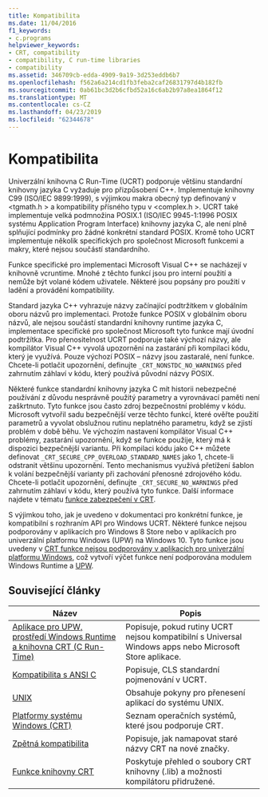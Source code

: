 ```yaml
---
title: Kompatibilita
ms.date: 11/04/2016
f1_keywords:
- c.programs
helpviewer_keywords:
- CRT, compatibility
- compatibility, C run-time libraries
- compatibility
ms.assetid: 346709cb-edda-4909-9a19-3d253eddb6b7
ms.openlocfilehash: f562a6a214cd1fb3feba2caf26831797d4b182fb
ms.sourcegitcommit: 0ab61bc3d2b6cfbd52a16c6ab2b97a8ea1864f12
ms.translationtype: MT
ms.contentlocale: cs-CZ
ms.lasthandoff: 04/23/2019
ms.locfileid: "62344678"
---
```

# <a name="compatibility"></a>Kompatibilita

Univerzální knihovna C Run-Time (UCRT) podporuje většinu standardní knihovny jazyka C vyžaduje pro přizpůsobení C++. Implementuje knihovny C99 (ISO/IEC 9899:1999), s výjimkou makra obecný typ definovaný v \<tgmath.h > a kompatibility přísného typu v \<complex.h >. UCRT také implementuje velká podmnožina POSIX.1 (ISO/IEC 9945-1:1996 POSIX systému Application Program Interface) knihovny jazyka C, ale není plně splňující podmínky pro žádné konkrétní standard POSIX.  Kromě toho UCRT implementuje několik specifických pro společnost Microsoft funkcemi a makry, které nejsou součástí standardního.

Funkce specifické pro implementaci Microsoft Visual C++ se nacházejí v knihovně vcruntime.  Mnohé z těchto funkcí jsou pro interní použití a nemůže být volané kódem uživatele. Některé jsou popsány pro použití v ladění a provádění kompatibility.

Standard jazyka C++ vyhrazuje názvy začínající podtržítkem v globálním oboru názvů pro implementaci. Protože funkce POSIX v globálním oboru názvů, ale nejsou součástí standardní knihovny runtime jazyka C, implementace specifické pro společnost Microsoft tyto funkce mají úvodní podtržítka. Pro přenositelnost UCRT podporuje také výchozí názvy, ale kompilátor Visual C++ vyvolá upozornění na zastarání při kompilaci kódu, který je využívá. Pouze výchozí POSIX – názvy jsou zastaralé, není funkce. Chcete-li potlačit upozornění, definujte `_CRT_NONSTDC_NO_WARNINGS` před zahrnutím záhlaví v kódu, který používá původní názvy POSIX.

Některé funkce standardní knihovny jazyka C mít historii nebezpečné používání z důvodu nesprávně použitý parametry a vyrovnávací paměti není zaškrtnuto. Tyto funkce jsou často zdroj bezpečnostní problémy v kódu. Microsoft vytvořil sadu bezpečnější verze těchto funkcí, které ověřte použití parametrů a vyvolat obslužnou rutinu neplatného parametru, když se zjistí problém v době běhu.  Ve výchozím nastavení kompilátor Visual C++ problémy, zastarání upozornění, když se funkce použije, který má k dispozici bezpečnější variantu. Při kompilaci kódu jako C++ můžete definovat `_CRT_SECURE_CPP_OVERLOAD_STANDARD_NAMES` jako 1, chcete-li odstranit většinu upozornění. Tento mechanismus využívá přetížení šablon k volání bezpečnější varianty při zachování přenosné zdrojového kódu. Chcete-li potlačit upozornění, definujte `_CRT_SECURE_NO_WARNINGS` před zahrnutím záhlaví v kódu, který používá tyto funkce. Další informace najdete v tématu [funkce zabezpečení v CRT](../c-runtime-library/security-features-in-the-crt.md).

S výjimkou toho, jak je uvedeno v dokumentaci pro konkrétní funkce, je kompatibilní s rozhraním API pro Windows UCRT.  Některé funkce nejsou podporovány v aplikacích pro Windows 8 Store nebo v aplikacích pro univerzální platformu Windows (UPW) na Windows 10. Tyto funkce jsou uvedeny v [CRT funkce nejsou podporovány v aplikacích pro univerzální platformu Windows](../cppcx/crt-functions-not-supported-in-universal-windows-platform-apps.md), což vytvoří výčet funkce není podporována modulem Windows Runtime a [UPW](/uwp).

## <a name="related-articles"></a>Související články

|Název|Popis|
|-----------|-----------------|
|[Aplikace pro UPW, prostředí Windows Runtime a knihovna CRT (C Run-Time)](../c-runtime-library/windows-store-apps-the-windows-runtime-and-the-c-run-time.md)|Popisuje, pokud rutiny UCRT nejsou kompatibilní s Universal Windows apps nebo Microsoft Store aplikace.|
|[Kompatibilita s ANSI C](../c-runtime-library/ansi-c-compliance.md)|Popisuje, CLS standardní pojmenování v UCRT.|
|[UNIX](../c-runtime-library/unix.md)|Obsahuje pokyny pro přenesení aplikací do systému UNIX.|
|[Platformy systému Windows (CRT)](../c-runtime-library/windows-platforms-crt.md)|Seznam operačních systémů, které jsou podporuje CRT.|
|[Zpětná kompatibilita](../c-runtime-library/backward-compatibility.md)|Popisuje, jak namapovat staré názvy CRT na nové značky.|
|[Funkce knihovny CRT](../c-runtime-library/crt-library-features.md)|Poskytuje přehled o soubory CRT knihovny (.lib) a možnosti kompilátoru přidružené.|